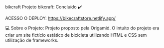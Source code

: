  bikcraft
Projeto bikcraft: Concluído ✔️

ACESSO O DEPLOY: https://bikecraftstore.netlify.app/


💻 Sobre o Projeto:
Projeto proposto pela Origamid. O intuito do projeto era criar um site fictício estático de bicicleta utilizando HTML e CSS  sem utilização de frameworks.


